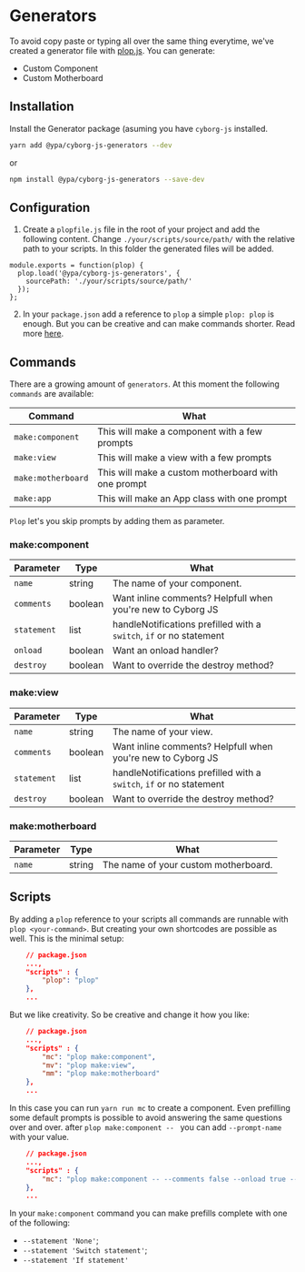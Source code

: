 #  Generators
To avoid copy paste or typing all over the same thing everytime, we've created a generator file with [plop.js](https://plopjs.com).
You can generate:
* Custom Component
* Custom Motherboard

## Installation
Install the Generator package (asuming you have `cyborg-js` installed.

``` .bash
yarn add @ypa/cyborg-js-generators --dev
```
or
```.bash
npm install @ypa/cyborg-js-generators --save-dev
```

## Configuration
1) Create a `plopfile.js` file in the root of your project and add the following content. Change `./your/scripts/source/path/` with the relative path to your scripts. In this folder the generated files will be added. 
```.javascript
module.exports = function(plop) {
  plop.load('@ypa/cyborg-js-generators', {
    sourcePath: './your/scripts/source/path/'
  });
};
```

2) In your `package.json` add a reference to `plop` a simple `plop: plop` is enough. But you can be creative and can make commands shorter. Read more [here](#scripts).


## Commands
There are a growing amount of `generators`. At this moment the following `commands` are available:

| Command           | What                                                |
|-------------------|-----------------------------------------------------|
|`make:component`   | This will make a component with a few prompts        |
|`make:view`   | This will make a view with a few prompts        |
|`make:motherboard` | This will make a custom motherboard with one prompt | 
|`make:app` | This will make an App class with one prompt | 

`Plop` let's you skip prompts by adding them as parameter.

### make:component

| Parameter  | Type    | What                                                                |
|------------|---------|---------------------------------------------------------------------|
|`name`      | string  |The name of your component. |                                        |
|`comments`  | boolean | Want inline comments? Helpfull when you're new to Cyborg JS         |
|`statement` | list    | handleNotifications prefilled with a `switch`, `if` or no statement |
|`onload`    | boolean | Want an onload handler?                                             |
|`destroy`   | boolean | Want to override the destroy method?                                |

### make:view

| Parameter  | Type    | What                                                                |
|------------|---------|---------------------------------------------------------------------|
|`name`      | string  |The name of your view. |                                        |
|`comments`  | boolean | Want inline comments? Helpfull when you're new to Cyborg JS         |
|`statement` | list    | handleNotifications prefilled with a `switch`, `if` or no statement |
|`destroy`   | boolean | Want to override the destroy method?                                |

### make:motherboard

| Parameter  | Type    | What                                                                |
|------------|---------|---------------------------------------------------------------------|
|`name`      | string  |The name of your custom motherboard.                                  |

## Scripts
By adding a `plop` reference to your scripts all commands are runnable with `plop <your-command>`. But creating your own shortcodes are possible as well. This is the minimal setup:
```.json
    // package.json
    ...,
    "scripts" : {
        "plop": "plop"
    },
    ...
```

But we like creativity. So be creative and change it how you like:
```.json
    // package.json
    ...,
    "scripts" : {
        "mc": "plop make:component",
        "mv": "plop make:view",
        "mm": "plop make:motherboard"
    },
    ...
```

In this case you can run `yarn run mc` to create a component. Even prefilling some default prompts is possible to avoid answering the same questions over and over.
after `plop make:component -- ` you can add `--prompt-name` with your value. 

```.json
    // package.json
    ...,
    "scripts" : {
        "mc": "plop make:component -- --comments false --onload true --destroy true"
    },
    ...
```

In your `make:component` command you can make prefills complete with one of the following:
- `--statement 'None'`; 
- `--statement 'Switch statement'`;
- `--statement 'If statement'` 


